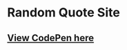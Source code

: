 <h1>Random Quote Site</h1>
<a href="http://s.codepen.io/Stevenchi36/debug/eBjMQe" target="_blank"><h2>View CodePen here</h2></a>
